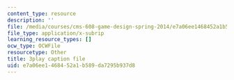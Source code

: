 ```yaml
---
content_type: resource
description: ''
file: /media/courses/cms-608-game-design-spring-2014/e7a06ee1468452a1b589da7295b937d8_1506697.vtt
file_type: application/x-subrip
learning_resource_types: []
ocw_type: OCWFile
resourcetype: Other
title: 3play caption file
uid: e7a06ee1-4684-52a1-b589-da7295b937d8
---
```

